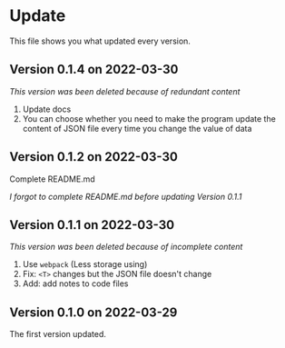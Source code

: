 
# Update

This file shows you what updated every version.

## Version 0.1.4 on 2022-03-30

*This version was been deleted because of redundant content*

1. Update docs
2. You can choose whether you need to make the program update the content of JSON file every time you change the value of data

## Version 0.1.2 on 2022-03-30

Complete README.md

*I forgot to complete README.md before updating Version 0.1.1*

## Version 0.1.1 on 2022-03-30 

*This version was been deleted because of incomplete content*

1. Use `webpack` (Less storage using)
2. Fix: `<T>` changes but the JSON file doesn't change
3. Add: add notes to code files

## Version 0.1.0 on 2022-03-29

The first version updated.
